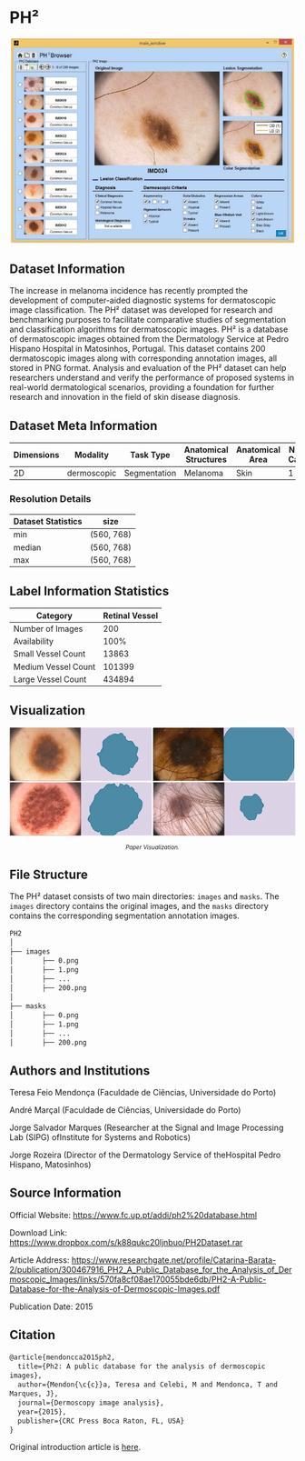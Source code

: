 # PH²

<div align="center">
    <a href="https://github.com/openmedlab/"><img width="500px" height="auto" src="appendix/PH2_0.png"></a>
</div>
<p style="text-align:center;font-size:10px;"><em></em></p>

## Dataset Information

The increase in melanoma incidence has recently prompted the development of computer-aided diagnostic systems for dermatoscopic image classification. The PH² dataset was developed for research and benchmarking purposes to facilitate comparative studies of segmentation and classification algorithms for dermatoscopic images. PH² is a database of dermatoscopic images obtained from the Dermatology Service at Pedro Hispano Hospital in Matosinhos, Portugal. This dataset contains 200 dermatoscopic images along with corresponding annotation images, all stored in PNG format. Analysis and evaluation of the PH² dataset can help researchers understand and verify the performance of proposed systems in real-world dermatological scenarios, providing a foundation for further research and innovation in the field of skin disease diagnosis.

## Dataset Meta Information

| Dimensions | Modality   | Task Type    | Anatomical Structures | Anatomical Area | Number of Categories | Data Volume | File Format |
|------------|------------|--------------|-----------------------|-----------------|----------------------|-------------|-------------|
| 2D         | dermoscopic | Segmentation | Melanoma                  | Skin            | 1                    | 200         | PNG         |


### Resolution Details

| Dataset Statistics | size         |
|--------------------|--------------|
| min                | (560, 768)   |
| median             | (560, 768)   |
| max                | (560, 768)   |

## Label Information Statistics

| Category          | Retinal Vessel |
|-------------------|----------------|
| Number of Images  | 200            |
| Availability      | 100%           |
| Small Vessel Count| 13863           |
| Medium Vessel Count| 101399          |
| Large Vessel Count| 434894         |

## Visualization

<div align="center">
    <a href="https://github.com/openmedlab/"><img width="700px" height="auto" src="appendix/PH2_1.webp"></a>
</div>
<p style="text-align:center;font-size:10px;"><em> Paper Visualization.</em></p>

## File Structure

The PH² dataset consists of two main directories: `images` and `masks`. The `images` directory contains the original images, and the `masks` directory contains the corresponding segmentation annotation images.

``` 
PH2
│
├── images
│       ├── 0.png
│       ├── 1.png
│       ├── ...
│       ├── 200.png
│
├── masks
│       ├── 0.png
│       ├── 1.png
│       ├── ...
│       ├── 200.png
```

## Authors and Institutions

Teresa Feio Mendonça (Faculdade de Ciências, Universidade do Porto)

André Marçal (Faculdade de Ciências, Universidade do Porto)

Jorge Salvador Marques (Researcher at the Signal and Image Processing Lab (SIPG) ofInstitute for Systems and Robotics)

Jorge Rozeira (Director of the Dermatology Service of theHospital Pedro Hispano, Matosinhos)

## Source Information

Official Website: https://www.fc.up.pt/addi/ph2%20database.html

Download Link: https://www.dropbox.com/s/k88qukc20ljnbuo/PH2Dataset.rar

Article Address: https://www.researchgate.net/profile/Catarina-Barata-2/publication/300467916_PH2_A_Public_Database_for_the_Analysis_of_Dermoscopic_Images/links/570fa8cf08ae170055bde6db/PH2-A-Public-Database-for-the-Analysis-of-Dermoscopic-Images.pdf

Publication Date: 2015

## Citation

``` 
@article{mendoncca2015ph2,
  title={Ph2: A public database for the analysis of dermoscopic images},
  author={Mendon{\c{c}}a, Teresa and Celebi, M and Mendonca, T and Marques, J},
  journal={Dermoscopy image analysis},
  year={2015},
  publisher={CRC Press Boca Raton, FL, USA}
}
```

Original introduction article is [here](https://zhuanlan.zhihu.com/p/676302493).